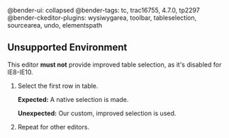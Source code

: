 @bender-ui: collapsed
@bender-tags: tc, trac16755, 4.7.0, tp2297
@bender-ckeditor-plugins: wysiwygarea, toolbar, tableselection, sourcearea, undo, elementspath

## Unsupported Environment

This editor **must not** provide improved table selection, as it's disabled for IE8-IE10.

1. Select the first row in table.

	**Expected:** A native selection is made.

	**Unexpected:** Our custom, improved selection is used.

2. Repeat for other editors.

